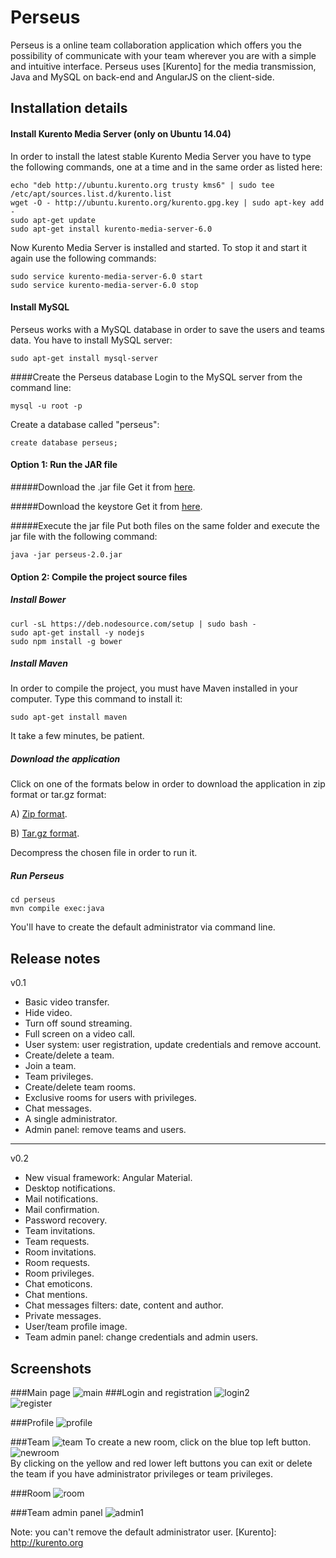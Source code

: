 Perseus
=================

Perseus is a online team collaboration application which offers you the possibility of communicate with your team wherever you are with a simple and intuitive interface. 
Perseus uses [Kurento] for the media transmission, Java and MySQL on back-end and AngularJS on the client-side.

Installation details
---------------


#### Install Kurento Media Server (only on Ubuntu 14.04)
In order to install the latest stable Kurento Media Server you have to type the following commands, one at a time and in the same order as listed here:

```
echo "deb http://ubuntu.kurento.org trusty kms6" | sudo tee /etc/apt/sources.list.d/kurento.list
wget -O - http://ubuntu.kurento.org/kurento.gpg.key | sudo apt-key add -
sudo apt-get update
sudo apt-get install kurento-media-server-6.0
```
Now Kurento Media Server is installed and started. To stop it and start it again use the following commands:
```
sudo service kurento-media-server-6.0 start
sudo service kurento-media-server-6.0 stop
```

#### Install MySQL
Perseus works with a MySQL database in order to save the users
and teams data. You have to install MySQL server:
```
sudo apt-get install mysql-server
```	

####Create the Perseus database
Login to the MySQL server from the command line:
```
mysql -u root -p
```
Create a database called "perseus":
```
create database perseus;
```

#### Option 1: Run the JAR file
#####Download the .jar file
Get it from [here](https://github.com/sergiobanegas/perseus/releases/download/v2.0/perseus-2.0.jar).

#####Download the keystore
Get it from [here](https://github.com/sergiobanegas/perseus/releases/download/v2.0/keystore.jks).

#####Execute the jar file
Put both files on the same folder and execute the jar file with the following command:
```
java -jar perseus-2.0.jar
```

#### Option 2: Compile the project source files
##### Install Bower
```
curl -sL https://deb.nodesource.com/setup | sudo bash -
sudo apt-get install -y nodejs
sudo npm install -g bower
```

##### Install Maven
In order to compile the project, you must have Maven installed in your computer. Type this command to install it:
```
sudo apt-get install maven
```
It take a few minutes, be patient.

##### Download the application
Click on one of the formats below in order to download the application in zip format or tar.gz format:

A) [Zip format](https://github.com/sergiobanegas/perseus/archive/v2.0.zip).

B) [Tar.gz format](https://github.com/sergiobanegas/perseus/archive/v2.0.tar.gz).

Decompress the chosen file in order to run it.

##### Run Perseus
```
cd perseus
mvn compile exec:java
```
You'll have to create the default administrator via command line.

Release notes
---------------
v0.1
* Basic video transfer.
* Hide video.
* Turn off sound streaming.
* Full screen on a video call.
* User system: user registration, update credentials and remove account.
* Create/delete a team.
* Join a team.
* Team privileges.
* Create/delete team rooms.
* Exclusive rooms for users with privileges.
* Chat messages.
* A single administrator.
* Admin panel: remove teams and users.


---------------
v0.2
* New visual framework: Angular Material.
* Desktop notifications.
* Mail notifications.
* Mail confirmation.
* Password recovery.
* Team invitations.
* Team requests.
* Room invitations.
* Room requests.
* Room privileges.
* Chat emoticons.
* Chat mentions.
* Chat messages filters: date, content and author.
* Private messages.
* User/team profile image.
* Team admin panel: change credentials and admin users.

Screenshots
---------------
###Main page
![main](https://cloud.githubusercontent.com/assets/10667581/15332343/853357b8-1c65-11e6-88a6-4ae5c6c1573d.png)
###Login and registration
![login2](https://cloud.githubusercontent.com/assets/10667581/11763460/817c5f3c-a10b-11e5-86d6-9f0fcfb1c165.jpg)	
![register](https://cloud.githubusercontent.com/assets/10667581/11763453/5022980c-a10b-11e5-8af8-8af2eedb2d22.jpg)

###Profile
![profile](https://cloud.githubusercontent.com/assets/10667581/15332532/47a843c6-1c66-11e6-81ee-2a707d46e328.png)<br/>

###Team
![team](https://cloud.githubusercontent.com/assets/10667581/15332327/76330ed4-1c65-11e6-9c36-9f3feae1c82f.png)
To create a new room, click on the blue top left button.
![newroom](https://cloud.githubusercontent.com/assets/10667581/11763456/6aba20fe-a10b-11e5-902f-25658777f5af.jpg)<br/> 
By clicking on the yellow and red lower left buttons you can exit or delete the team if you have administrator privileges or team privileges.

###Room
![room](https://cloud.githubusercontent.com/assets/10667581/15332344/8534190a-1c65-11e6-9e27-721bdd7a8349.png)

###Team admin panel
![admin1](https://cloud.githubusercontent.com/assets/10667581/15332342/852ee52a-1c65-11e6-8971-28c2e97d0170.png)

Note: you can't remove the default administrator user.
[Kurento]: http://kurento.org 
